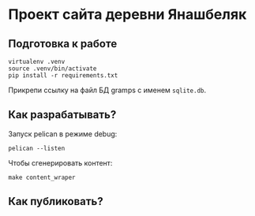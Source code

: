 # Проект сайта деревни Янашбеляк

## Подготовка к работе

```
virtualenv .venv
source .venv/bin/activate
pip install -r requirements.txt
```

Прикрепи ссылку на файл БД gramps с именем `sqlite.db`.

## Как разрабатывать?

Запуск pelican в режиме debug:

```
pelican --listen
```

Чтобы сгенерировать контент:
```
make content_wraper
```

## Как публиковать?